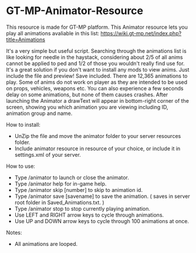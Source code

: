 # GT-MP-Animator-Resource

This resource is made for GT-MP platform.
This Animator resource lets you play all animations avaliable in this list:
https://wiki.gt-mp.net/index.php?title=Animations

It's a very simple but useful script. Searching through the animations list is like looking for needle in the haystack, considering about 2/5 of all anims cannot be applied to ped and 1/2 of those you wouldn't really find use for. It's a great solution if you don't want to install any mods to view anims. Just include the file and preview! Save included.
There are 12,365 animations to play. Some of anims do not work on player as they are intended to be used on props, vehicles, weapons etc.
You can also experience a few seconds delay on some animations, but none of them causes crashes.
After launching the Animator a drawText will appear in bottom-right corner of the screen, showing you which animation you are viewing including ID, animation group and name.

How to install:
- UnZip the file and move the animator folder to your server resources folder.
- Include animator resource in resource of your choice, or include it in settings.xml of your server.

How to use:
- Type /animator to launch or close the animator.
- Type /animator help for in-game help.
- Type /animator skip [number] to skip to animation id.
- Type /animator save [savename] to save the animation. ( saves in server root folder in Saved_Animations.txt. )
- Type /animator stop to stop currently playing animation.
- Use LEFT and RIGHT arrow keys to cycle through animations.
- Use UP and DOWN arrow keys to cycle through 100 animations at once.

Notes:
- All animations are looped.
